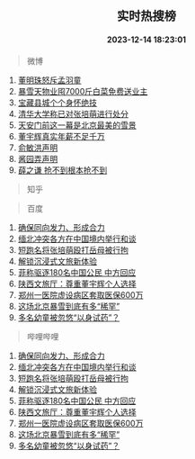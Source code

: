 <div align="center"><h2>实时热搜榜</h2><h4>2023-12-14 18:23:01</h4></div>

> 微博  

1. [董明珠怒斥孟羽童](https://s.weibo.com/weibo?q=%23%E8%91%A3%E6%98%8E%E7%8F%A0%E6%80%92%E6%96%A5%E5%AD%9F%E7%BE%BD%E7%AB%A5%23&t=31&band_rank=1&Refer=top)<br />
2. [暴雪天物业囤7000斤白菜免费送业主](https://s.weibo.com/weibo?q=%23%E6%9A%B4%E9%9B%AA%E5%A4%A9%E7%89%A9%E4%B8%9A%E5%9B%A47000%E6%96%A4%E7%99%BD%E8%8F%9C%E5%85%8D%E8%B4%B9%E9%80%81%E4%B8%9A%E4%B8%BB%23&t=31&band_rank=2&Refer=top)<br />
3. [宝藏县城个个身怀绝技](https://s.weibo.com/weibo?q=%23%E5%AE%9D%E8%97%8F%E5%8E%BF%E5%9F%8E%E4%B8%AA%E4%B8%AA%E8%BA%AB%E6%80%80%E7%BB%9D%E6%8A%80%23&t=31&band_rank=3&Refer=top)<br />
4. [清华大学称已对张培萌进行处分](https://s.weibo.com/weibo?q=%23%E6%B8%85%E5%8D%8E%E5%A4%A7%E5%AD%A6%E7%A7%B0%E5%B7%B2%E5%AF%B9%E5%BC%A0%E5%9F%B9%E8%90%8C%E8%BF%9B%E8%A1%8C%E5%A4%84%E5%88%86%23&t=31&band_rank=4&Refer=top)<br />
5. [天安门前这一幕是北京最美的雪景](https://s.weibo.com/weibo?q=%23%E5%A4%A9%E5%AE%89%E9%97%A8%E5%89%8D%E8%BF%99%E4%B8%80%E5%B9%95%E6%98%AF%E5%8C%97%E4%BA%AC%E6%9C%80%E7%BE%8E%E7%9A%84%E9%9B%AA%E6%99%AF%23&t=31&band_rank=5&Refer=top)<br />
6. [董宇辉真实年薪不足千万](https://s.weibo.com/weibo?q=%23%E8%91%A3%E5%AE%87%E8%BE%89%E7%9C%9F%E5%AE%9E%E5%B9%B4%E8%96%AA%E4%B8%8D%E8%B6%B3%E5%8D%83%E4%B8%87%23&t=31&band_rank=6&Refer=top)<br />
7. [俞敏洪声明](https://s.weibo.com/weibo?q=%23%E4%BF%9E%E6%95%8F%E6%B4%AA%E5%A3%B0%E6%98%8E%23&t=31&band_rank=7&Refer=top)<br />
8. [酱园弄声明](https://s.weibo.com/weibo?q=%E9%85%B1%E5%9B%AD%E5%BC%84%E5%A3%B0%E6%98%8E&t=31&band_rank=8&Refer=top)<br />
9. [薛之谦 抢不到根本抢不到](https://s.weibo.com/weibo?q=%E8%96%9B%E4%B9%8B%E8%B0%A6%20%E6%8A%A2%E4%B8%8D%E5%88%B0%E6%A0%B9%E6%9C%AC%E6%8A%A2%E4%B8%8D%E5%88%B0&t=31&band_rank=9&Refer=top)<br />

> 知乎  


> 百度  

1. [确保同向发力、形成合力](https://www.baidu.com/s?wd=%E7%A1%AE%E4%BF%9D%E5%90%8C%E5%90%91%E5%8F%91%E5%8A%9B%E3%80%81%E5%BD%A2%E6%88%90%E5%90%88%E5%8A%9B&sa=fyb_news&rsv_dl=fyb_news)<br />
2. [缅北冲突各方在中国境内举行和谈](https://www.baidu.com/s?wd=%E7%BC%85%E5%8C%97%E5%86%B2%E7%AA%81%E5%90%84%E6%96%B9%E5%9C%A8%E4%B8%AD%E5%9B%BD%E5%A2%83%E5%86%85%E4%B8%BE%E8%A1%8C%E5%92%8C%E8%B0%88&sa=fyb_news&rsv_dl=fyb_news)<br />
3. [短跑名将张培萌殴打岳母被行拘](https://www.baidu.com/s?wd=%E7%9F%AD%E8%B7%91%E5%90%8D%E5%B0%86%E5%BC%A0%E5%9F%B9%E8%90%8C%E6%AE%B4%E6%89%93%E5%B2%B3%E6%AF%8D%E8%A2%AB%E8%A1%8C%E6%8B%98&sa=fyb_news&rsv_dl=fyb_news)<br />
4. [解锁沉浸式文旅新体验](https://www.baidu.com/s?wd=%E8%A7%A3%E9%94%81%E6%B2%89%E6%B5%B8%E5%BC%8F%E6%96%87%E6%97%85%E6%96%B0%E4%BD%93%E9%AA%8C&sa=fyb_news&rsv_dl=fyb_news)<br />
5. [菲称驱逐180名中国公民 中方回应](https://www.baidu.com/s?wd=%E8%8F%B2%E7%A7%B0%E9%A9%B1%E9%80%90180%E5%90%8D%E4%B8%AD%E5%9B%BD%E5%85%AC%E6%B0%91+%E4%B8%AD%E6%96%B9%E5%9B%9E%E5%BA%94&sa=fyb_news&rsv_dl=fyb_news)<br />
6. [陕西文旅厅：尊重董宇辉个人选择](https://www.baidu.com/s?wd=%E9%99%95%E8%A5%BF%E6%96%87%E6%97%85%E5%8E%85%EF%BC%9A%E5%B0%8A%E9%87%8D%E8%91%A3%E5%AE%87%E8%BE%89%E4%B8%AA%E4%BA%BA%E9%80%89%E6%8B%A9&sa=fyb_news&rsv_dl=fyb_news)<br />
7. [郑州一医院虚设病区套取医保600万](https://www.baidu.com/s?wd=%E9%83%91%E5%B7%9E%E4%B8%80%E5%8C%BB%E9%99%A2%E8%99%9A%E8%AE%BE%E7%97%85%E5%8C%BA%E5%A5%97%E5%8F%96%E5%8C%BB%E4%BF%9D600%E4%B8%87&sa=fyb_news&rsv_dl=fyb_news)<br />
8. [这场北京暴雪到底有多“稀罕”](https://www.baidu.com/s?wd=%E8%BF%99%E5%9C%BA%E5%8C%97%E4%BA%AC%E6%9A%B4%E9%9B%AA%E5%88%B0%E5%BA%95%E6%9C%89%E5%A4%9A%E2%80%9C%E7%A8%80%E7%BD%95%E2%80%9D&sa=fyb_news&rsv_dl=fyb_news)<br />
9. [多名幼童被忽悠“以身试药”？](https://www.baidu.com/s?wd=%E5%A4%9A%E5%90%8D%E5%B9%BC%E7%AB%A5%E8%A2%AB%E5%BF%BD%E6%82%A0%E2%80%9C%E4%BB%A5%E8%BA%AB%E8%AF%95%E8%8D%AF%E2%80%9D%EF%BC%9F&sa=fyb_news&rsv_dl=fyb_news)<br />

> 哔哩哔哩  

1. [确保同向发力、形成合力](https://www.baidu.com/s?wd=%E7%A1%AE%E4%BF%9D%E5%90%8C%E5%90%91%E5%8F%91%E5%8A%9B%E3%80%81%E5%BD%A2%E6%88%90%E5%90%88%E5%8A%9B&sa=fyb_news&rsv_dl=fyb_news)<br />
2. [缅北冲突各方在中国境内举行和谈](https://www.baidu.com/s?wd=%E7%BC%85%E5%8C%97%E5%86%B2%E7%AA%81%E5%90%84%E6%96%B9%E5%9C%A8%E4%B8%AD%E5%9B%BD%E5%A2%83%E5%86%85%E4%B8%BE%E8%A1%8C%E5%92%8C%E8%B0%88&sa=fyb_news&rsv_dl=fyb_news)<br />
3. [短跑名将张培萌殴打岳母被行拘](https://www.baidu.com/s?wd=%E7%9F%AD%E8%B7%91%E5%90%8D%E5%B0%86%E5%BC%A0%E5%9F%B9%E8%90%8C%E6%AE%B4%E6%89%93%E5%B2%B3%E6%AF%8D%E8%A2%AB%E8%A1%8C%E6%8B%98&sa=fyb_news&rsv_dl=fyb_news)<br />
4. [解锁沉浸式文旅新体验](https://www.baidu.com/s?wd=%E8%A7%A3%E9%94%81%E6%B2%89%E6%B5%B8%E5%BC%8F%E6%96%87%E6%97%85%E6%96%B0%E4%BD%93%E9%AA%8C&sa=fyb_news&rsv_dl=fyb_news)<br />
5. [菲称驱逐180名中国公民 中方回应](https://www.baidu.com/s?wd=%E8%8F%B2%E7%A7%B0%E9%A9%B1%E9%80%90180%E5%90%8D%E4%B8%AD%E5%9B%BD%E5%85%AC%E6%B0%91+%E4%B8%AD%E6%96%B9%E5%9B%9E%E5%BA%94&sa=fyb_news&rsv_dl=fyb_news)<br />
6. [陕西文旅厅：尊重董宇辉个人选择](https://www.baidu.com/s?wd=%E9%99%95%E8%A5%BF%E6%96%87%E6%97%85%E5%8E%85%EF%BC%9A%E5%B0%8A%E9%87%8D%E8%91%A3%E5%AE%87%E8%BE%89%E4%B8%AA%E4%BA%BA%E9%80%89%E6%8B%A9&sa=fyb_news&rsv_dl=fyb_news)<br />
7. [郑州一医院虚设病区套取医保600万](https://www.baidu.com/s?wd=%E9%83%91%E5%B7%9E%E4%B8%80%E5%8C%BB%E9%99%A2%E8%99%9A%E8%AE%BE%E7%97%85%E5%8C%BA%E5%A5%97%E5%8F%96%E5%8C%BB%E4%BF%9D600%E4%B8%87&sa=fyb_news&rsv_dl=fyb_news)<br />
8. [这场北京暴雪到底有多“稀罕”](https://www.baidu.com/s?wd=%E8%BF%99%E5%9C%BA%E5%8C%97%E4%BA%AC%E6%9A%B4%E9%9B%AA%E5%88%B0%E5%BA%95%E6%9C%89%E5%A4%9A%E2%80%9C%E7%A8%80%E7%BD%95%E2%80%9D&sa=fyb_news&rsv_dl=fyb_news)<br />
9. [多名幼童被忽悠“以身试药”？](https://www.baidu.com/s?wd=%E5%A4%9A%E5%90%8D%E5%B9%BC%E7%AB%A5%E8%A2%AB%E5%BF%BD%E6%82%A0%E2%80%9C%E4%BB%A5%E8%BA%AB%E8%AF%95%E8%8D%AF%E2%80%9D%EF%BC%9F&sa=fyb_news&rsv_dl=fyb_news)<br />
